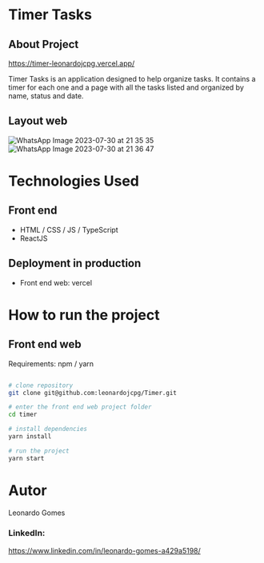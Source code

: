 # Timer Tasks

## About Project
https://timer-leonardojcpg.vercel.app/

Timer Tasks is an application designed to help organize tasks. It contains a timer for each one and a page with all the tasks listed and organized by name, status and date.

## Layout web
![WhatsApp Image 2023-07-30 at 21 35 35](https://github.com/leonardojcpg/Timer/assets/102674410/9ff9581a-afe7-44c9-9dea-3153955d8d46)
![WhatsApp Image 2023-07-30 at 21 36 47](https://github.com/leonardojcpg/Timer/assets/102674410/3df9ea56-8f3a-4e9f-bf19-4b9498f4a0f0)

# Technologies Used

## Front end
- HTML / CSS / JS / TypeScript
- ReactJS
## Deployment in production
- Front end web: vercel
# How to run the project

## Front end web
Requirements: npm / yarn

```bash

# clone repository
git clone git@github.com:leonardojcpg/Timer.git

# enter the front end web project folder
cd timer

# install dependencies
yarn install

# run the project
yarn start
```

# Autor

Leonardo Gomes
### LinkedIn:
https://www.linkedin.com/in/leonardo-gomes-a429a5198/

